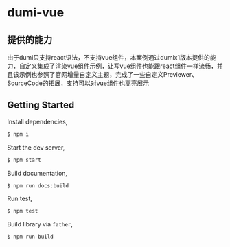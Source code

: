 # dumi-vue

## 提供的能力
由于dumi只支持react语法，不支持vue组件，本案例通过dumix1版本提供的能力，自定义集成了渲染vue组件示例，让写vue组件也能跟react组件一样流畅，并且该示例也参照了官网增量自定义主题，完成了一些自定义Previewer、SourceCode的拓展，支持可以对vue组件也高亮展示

## Getting Started

Install dependencies,

```bash
$ npm i
```

Start the dev server,

```bash
$ npm start
```

Build documentation,

```bash
$ npm run docs:build
```

Run test,

```bash
$ npm test
```

Build library via `father`,

```bash
$ npm run build
```
